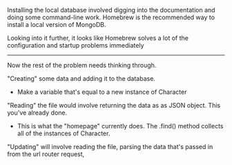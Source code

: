 Installing the local database involved digging into the documentation and doing some command-line work.  Homebrew is the recommended way to install a local version of MongoDB.



Looking into it further, it looks like Homebrew solves a lot of the configuration and startup problems immediately

----------


Now the rest of the problem needs thinking through.

"Creating" some data and adding it to the database.
 - Make a variable that's equal to a new instance of Character 


"Reading" the file would involve returning the data as as JSON object.  This you've already done.
- This is what the "homepage" currently does. The .find() method collects all of the instances of Character.

"Updating" will involve reading the file, parsing the data that's passed in from the url router request, 


 